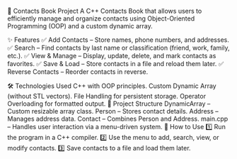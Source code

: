 📖 Contacts Book Project
A C++ Contacts Book that allows users to efficiently manage and organize contacts using Object-Oriented Programming (OOP) and a custom dynamic array.

✨ Features
✅ Add Contacts – Store names, phone numbers, and addresses.
✅ Search – Find contacts by last name or classification (friend, work, family, etc.).
✅ View & Manage – Display, update, delete, and mark contacts as favorites.
✅ Save & Load – Store contacts in a file and reload them later.
✅ Reverse Contacts – Reorder contacts in reverse.

🛠️ Technologies Used
C++ with OOP principles.
Custom Dynamic Array (without STL vectors).
File Handling for persistent storage.
Operator Overloading for formatted output.
📂 Project Structure
DynamicArray – Custom resizable array class.
Person – Stores contact details.
Address – Manages address data.
Contact – Combines Person and Address.
main.cpp – Handles user interaction via a menu-driven system.
🚀 How to Use
1️⃣ Run the program in a C++ compiler.
2️⃣ Use the menu to add, search, view, or modify contacts.
3️⃣ Save contacts to a file and load them later.
